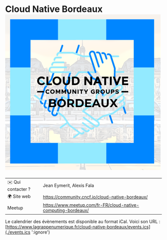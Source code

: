 # Cloud Native Bordeaux ![Logo](./logo-cncf-bordeaux.png ':size=100')

|                                |     |
| ------------------------------ | --- |
| ✉️ Qui contacter ?              | Jean Eymerit, Alexis Fala |
| 🌍 Site web                    | https://community.cncf.io/cloud-native-bordeaux/ |
| Meetup | https://www.meetup.com/fr-FR/cloud-native-computing-bordeaux/ |

Le calendrier des évènements est disponible au format iCal.
Voici son URL : [https://www.lagrappenumerique.fr/cloud-native-bordeaux/events.ics](./events.ics ':ignore')

<!-- EVENTS:START -->
<!-- EVENTS:END -->